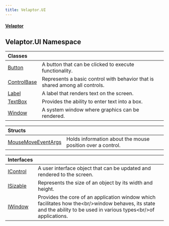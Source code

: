 ```yaml
---
title: Velaptor.UI
---
```


#### [Velaptor](Namespaces.md 'Velaptor Namespaces')

## Velaptor.UI Namespace

| Classes | |
| :--- | :--- |
| [Button](Velaptor.UI.Button.md 'Velaptor.UI.Button') | A button that can be clicked to execute functionality. |
| [ControlBase](Velaptor.UI.ControlBase.md 'Velaptor.UI.ControlBase') | Represents a basic control with behavior that is shared among all controls. |
| [Label](Velaptor.UI.Label.md 'Velaptor.UI.Label') | A label that renders text on the screen. |
| [TextBox](Velaptor.UI.TextBox.md 'Velaptor.UI.TextBox') | Provides the ability to enter text into a box. |
| [Window](Velaptor.UI.Window.md 'Velaptor.UI.Window') | A system window where graphics can be rendered. |

| Structs | |
| :--- | :--- |
| [MouseMoveEventArgs](Velaptor.UI.MouseMoveEventArgs.md 'Velaptor.UI.MouseMoveEventArgs') | Holds information about the mouse position over a control. |

| Interfaces | |
| :--- | :--- |
| [IControl](Velaptor.UI.IControl.md 'Velaptor.UI.IControl') | A user interface object that can be updated and rendered to the screen. |
| [ISizable](Velaptor.UI.ISizable.md 'Velaptor.UI.ISizable') | Represents the size of an object by its width and height. |
| [IWindow](Velaptor.UI.IWindow.md 'Velaptor.UI.IWindow') | Provides the core of an application window which facilitates how the&lt;br/&gt;window behaves, its state and the ability to be used in various types&lt;br/&gt;of applications. |
